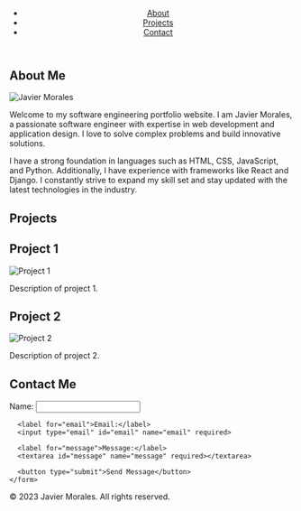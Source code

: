 <!DOCTYPE html>
<html lang="en">
<head>
  <meta charset="UTF-8">
  <meta name="viewport" content="width=device-width, initial-scale=1.0">
  <title>Javier Morales - Software Engineering Portfolio</title>
  <link rel="stylesheet" href="styles.css">
</head>
<body>
  <header>
    <nav>
      <ul>
        <li><a href="#about">About</a></li>
        <li><a href="#projects">Projects</a></li>
        <li><a href="#contact">Contact</a></li>
      </ul>
    </nav>
  </header>

  <section id="about">
    <h1>About Me</h1>
    <img src="profile_picture.jpg" alt="Javier Morales">
    <p>
      Welcome to my software engineering portfolio website. I am Javier Morales, a passionate software engineer with expertise in web development and application design. I love to solve complex problems and build innovative solutions.
    </p>
    <p>
      I have a strong foundation in languages such as HTML, CSS, JavaScript, and Python. Additionally, I have experience with frameworks like React and Django. I constantly strive to expand my skill set and stay updated with the latest technologies in the industry.
    </p>
  </section>

  <section id="projects">
    <h1>Projects</h1>
    <div class="project">
      <h2>Project 1</h2>
      <img src="project1_screenshot.jpg" alt="Project 1">
      <p>Description of project 1.</p>
    </div>
    <div class="project">
      <h2>Project 2</h2>
      <img src="project2_screenshot.jpg" alt="Project 2">
      <p>Description of project 2.</p>
    </div>
    <!-- Add more project divs as needed -->
  </section>

  <section id="contact">
    <h1>Contact Me</h1>
    <form action="submit_form.php" method="POST">
      <label for="name">Name:</label>
      <input type="text" id="name" name="name" required>
      
      <label for="email">Email:</label>
      <input type="email" id="email" name="email" required>
      
      <label for="message">Message:</label>
      <textarea id="message" name="message" required></textarea>
      
      <button type="submit">Send Message</button>
    </form>
  </section>

  <footer>
    <p>&copy; 2023 Javier Morales. All rights reserved.</p>
  </footer>
</body>
</html>
